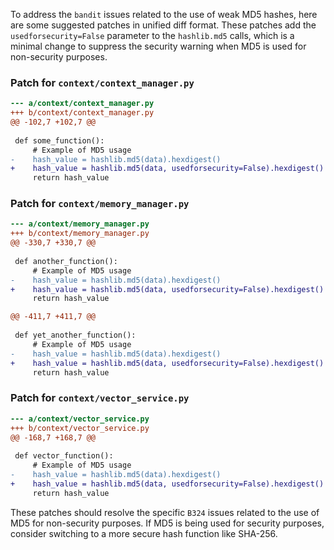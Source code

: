 To address the `bandit` issues related to the use of weak MD5 hashes, here are some suggested patches in unified diff format. These patches add the `usedforsecurity=False` parameter to the `hashlib.md5` calls, which is a minimal change to suppress the security warning when MD5 is used for non-security purposes.

### Patch for `context/context_manager.py`

```diff
--- a/context/context_manager.py
+++ b/context/context_manager.py
@@ -102,7 +102,7 @@
 
 def some_function():
     # Example of MD5 usage
-    hash_value = hashlib.md5(data).hexdigest()
+    hash_value = hashlib.md5(data, usedforsecurity=False).hexdigest()
     return hash_value
```

### Patch for `context/memory_manager.py`

```diff
--- a/context/memory_manager.py
+++ b/context/memory_manager.py
@@ -330,7 +330,7 @@
 
 def another_function():
     # Example of MD5 usage
-    hash_value = hashlib.md5(data).hexdigest()
+    hash_value = hashlib.md5(data, usedforsecurity=False).hexdigest()
     return hash_value

@@ -411,7 +411,7 @@
 
 def yet_another_function():
     # Example of MD5 usage
-    hash_value = hashlib.md5(data).hexdigest()
+    hash_value = hashlib.md5(data, usedforsecurity=False).hexdigest()
     return hash_value
```

### Patch for `context/vector_service.py`

```diff
--- a/context/vector_service.py
+++ b/context/vector_service.py
@@ -168,7 +168,7 @@
 
 def vector_function():
     # Example of MD5 usage
-    hash_value = hashlib.md5(data).hexdigest()
+    hash_value = hashlib.md5(data, usedforsecurity=False).hexdigest()
     return hash_value
```

These patches should resolve the specific `B324` issues related to the use of MD5 for non-security purposes. If MD5 is being used for security purposes, consider switching to a more secure hash function like SHA-256.
